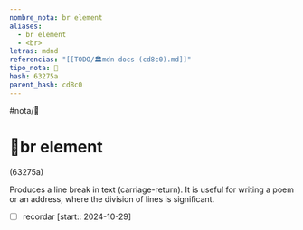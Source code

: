 ```yaml
---
nombre_nota: br element
aliases:
  - br element
  - <br>
letras: mdnd
referencias: "[[TODO/🏛️mdn docs (cd8c0).md]]"
tipo_nota: 📑
hash: 63275a
parent_hash: cd8c0
---
```


#nota/📑

# 📑br element
<div class="hash">(63275a)</div>


Produces a line break in text (carriage-return). It is useful for writing a poem or an address, where the division of lines is significant.

- [ ] recordar  [start:: 2024-10-29]

